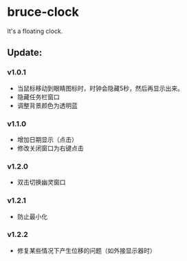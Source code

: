 # bruce-clock
It's a floating clock.

## Update:
### v1.0.1
* 当鼠标移动到眼睛图标时，时钟会隐藏5秒，然后再显示出来。
* 隐藏任务栏窗口
* 调整背景颜色为透明蓝

### v1.1.0
* 增加日期显示（点击）
* 修改关闭窗口为右键点击

### v1.2.0
* 双击切换幽灵窗口

### v1.2.1
* 防止最小化

### v1.2.2
* 修复某些情况下产生位移的问题（如外接显示器时）

